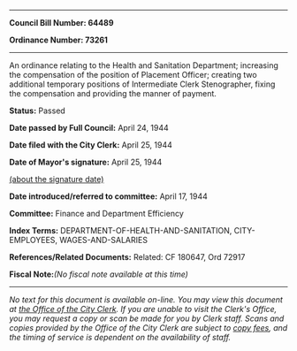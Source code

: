 

********

**Council Bill Number: 64489**
   
**Ordinance Number: 73261**
********

 An ordinance relating to the Health and Sanitation Department; increasing the compensation of the position of Placement Officer; creating two additional temporary positions of Intermediate Clerk Stenographer, fixing the compensation and providing the manner of payment.

**Status:** Passed
   
**Date passed by Full Council:** April 24, 1944
   
**Date filed with the City Clerk:** April 25, 1944
   
**Date of Mayor's signature:** April 25, 1944
   
[(about the signature date)](/~public/approvaldate.htm)
   
   
   
**Date introduced/referred to committee:** April 17, 1944
   
**Committee:** Finance and Department Efficiency
   
   
**Index Terms:** DEPARTMENT-OF-HEALTH-AND-SANITATION, CITY-EMPLOYEES, WAGES-AND-SALARIES

**References/Related Documents:** Related: CF 180647, Ord 72917

**Fiscal Note:**_(No fiscal note available at this time)_
********

_No text for this document is available on-line. You may view this document at [the Office of the City Clerk](http://www.seattle.gov/leg/clerk/contactUs.htm). If you are unable to visit the Clerk's Office, you may request a copy or scan be made for you by Clerk staff. Scans and copies provided by the Office of the City Clerk are subject to [copy fees](http://clerk.seattle.gov/~public/clerkfees.htm), and the timing of service is dependent on the availability of staff._

